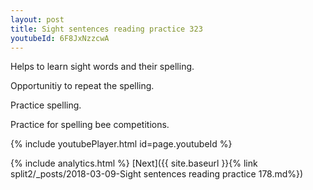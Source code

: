 ```yaml
---
layout: post
title: Sight sentences reading practice 323
youtubeId: 6F8JxNzzcwA
---
```

 
 
Helps to learn sight words and their spelling.

Opportunitiy to repeat the spelling. 

Practice spelling. 
 
Practice for spelling bee competitions. 
 
{% include youtubePlayer.html id=page.youtubeId %}
 
 
{% include analytics.html %} 
[Next]({{ site.baseurl }}{% link  split2/_posts/2018-03-09-Sight sentences reading practice 178.md%})
 
